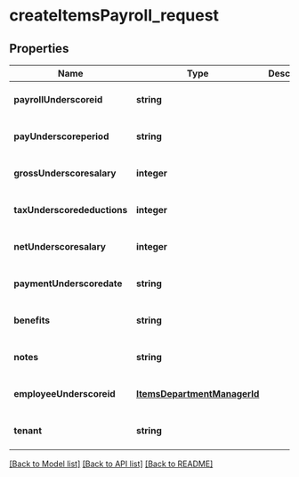 # createItemsPayroll_request

## Properties
Name | Type | Description | Notes
------------ | ------------- | ------------- | -------------
**payrollUnderscoreid** | **string** |  | [optional] [default to null]
**payUnderscoreperiod** | **string** |  | [optional] [default to null]
**grossUnderscoresalary** | **integer** |  | [optional] [default to null]
**taxUnderscoredeductions** | **integer** |  | [optional] [default to null]
**netUnderscoresalary** | **integer** |  | [optional] [default to null]
**paymentUnderscoredate** | **string** |  | [optional] [default to null]
**benefits** | **string** |  | [optional] [default to null]
**notes** | **string** |  | [optional] [default to null]
**employeeUnderscoreid** | [**ItemsDepartmentManagerId**](ItemsDepartmentManagerId.md) |  | [optional] [default to null]
**tenant** | **string** |  | [optional] [default to null]

[[Back to Model list]](../README.md#documentation-for-models) [[Back to API list]](../README.md#documentation-for-api-endpoints) [[Back to README]](../README.md)


